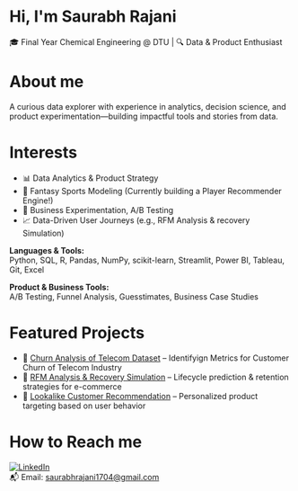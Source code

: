 # Hi, I'm Saurabh Rajani 
🎓 Final Year Chemical Engineering @ DTU | 🔍 Data & Product Enthusiast

# About me
A curious data explorer with experience in analytics, decision science, and product experimentation—building impactful tools and stories from data.

# Interests
- 📊 Data Analytics & Product Strategy
- 🏏 Fantasy Sports Modeling (Currently building a Player Recommender Engine!)
- 🚀 Business Experimentation, A/B Testing
- 📈 Data-Driven User Journeys (e.g., RFM Analysis & recovery Simulation)

**Languages & Tools:**  
Python, SQL, R, Pandas, NumPy, scikit-learn, Streamlit, Power BI, Tableau, Git, Excel  

**Product & Business Tools:**  
A/B Testing, Funnel Analysis, Guesstimates, Business Case Studies

# Featured Projects
- 🚀 [Churn Analysis of Telecom Dataset](https://github.com/saurabhrajani1704/Churn-Analysis-of-Telecom-Dataset) – Identifyign Metrics for Customer Churn of Telecom Industry
- 🛒 [RFM Analysis & Recovery Simulation](https://github.com/saurabhrajani1704/RFM-Analysis-and-Recovery-Simulation) – Lifecycle prediction & retention strategies for e-commerce
- 🧮 [Lookalike Customer Recommendation](https://github.com/saurabhrajani1704/Customer-Lookalike-Recommendation) – Personalized product targeting based on user behavior

# How to Reach me 
[![LinkedIn](https://img.shields.io/badge/LinkedIn-blue?style=flat&logo=linkedin)](https://www.linkedin.com/in/saurabh-rajani-861332254/)  
📬 Email: saurabhrajani1704@gmail.com




